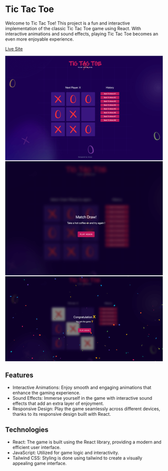 # Tic Tac Toe

Welcome to Tic Tac Toe! This project is a fun and interactive implementation of the classic Tic Tac Toe game using React. With interactive animations and sound effects, playing Tic Tac Toe becomes an even more enjoyable experience.

[Live Site](https://tic-tac-toe-fun-gaming.vercel.app/)

![Image Alt text](/public/history.png)
![Image Alt text](/public/match-draw.png)
![Image Alt text](/public/winning-celebration.png)

## Features

- Interactive Animations: Enjoy smooth and engaging animations that enhance the gaming experience.
- Sound Effects: Immerse yourself in the game with interactive sound effects that add an extra layer of enjoyment.
- Responsive Design: Play the game seamlessly across different devices, thanks to its responsive design built with React.

## Technologies

- React: The game is built using the React library, providing a modern and efficient user interface.
- JavaScript: Utilized for game logic and interactivity.
- Tailwind CSS: Styling is done using tailwind to create a visually appealing game interface.
